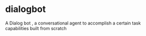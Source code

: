 # dialogbot
A Dialog bot , a conversational agent to accomplish a certain task capabilities built from scratch
